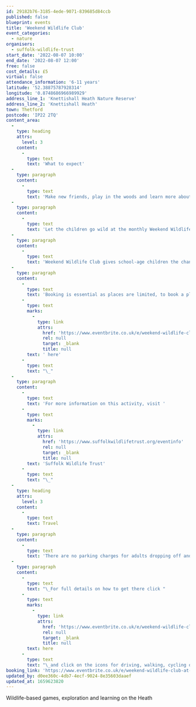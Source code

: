 ```yaml
---
id: 29182b76-3185-4ede-9071-839685d84ccb
published: false
blueprint: events
title: 'Weekend Wildlife Club'
event_categories:
  - nature
organisers:
  - suffolk-wildlife-trust
start_date: '2022-08-07 10:00'
end_date: '2022-08-07 12:00'
free: false
cost_details: £5
virtual: false
attendance_information: '6-11 years'
latitude: '52.38875787928314'
longitude: '0.8748686966989929'
address_line_1: 'Knettishall Heath Nature Reserve'
address_line_2: 'Knettishall Heath'
town: Thetford
postcode: 'IP22 2TQ'
content_area:
  -
    type: heading
    attrs:
      level: 3
    content:
      -
        type: text
        text: 'What to expect'
  -
    type: paragraph
    content:
      -
        type: text
        text: 'Make new friends, play in the woods and learn more about nature! A monthly session for unaccompanied children aged 6-11 years.'
  -
    type: paragraph
    content:
      -
        type: text
        text: 'Let the children go wild at the monthly Weekend Wildlife Club on Knettishall Heath Nature Reserve, organised by Suffolk Wildlife Trust.'
  -
    type: paragraph
    content:
      -
        type: text
        text: 'Weekend Wildlife Club gives school-age children the chance to make new friends, play games, explore the Heath, discover wildlife and learn new skills – all while outside in a Covid-safe environment.'
  -
    type: paragraph
    content:
      -
        type: text
        text: 'Booking is essential as places are limited, to book a place, click'
      -
        type: text
        marks:
          -
            type: link
            attrs:
              href: 'https://www.eventbrite.co.uk/e/weekend-wildlife-club-at-knettishall-heath-p6p-2817-tickets-265308694447?aff=ebdssbdestsearch'
              rel: null
              target: _blank
              title: null
        text: ' here'
      -
        type: text
        text: "\_"
  -
    type: paragraph
    content:
      -
        type: text
        text: 'For more information on this activity, visit '
      -
        type: text
        marks:
          -
            type: link
            attrs:
              href: 'https://www.suffolkwildlifetrust.org/eventinfo'
              rel: null
              target: _blank
              title: null
        text: 'Suffolk Wildlife Trust'
      -
        type: text
        text: "\_"
  -
    type: heading
    attrs:
      level: 3
    content:
      -
        type: text
        text: Travel
  -
    type: paragraph
    content:
      -
        type: text
        text: 'There are no parking charges for adults dropping off and picking up their children, please be aware, there are parking charges for any vehicles parking for longer.'
  -
    type: paragraph
    content:
      -
        type: text
        text: "\_For full details on how to get there click "
      -
        type: text
        marks:
          -
            type: link
            attrs:
              href: 'https://www.eventbrite.co.uk/e/weekend-wildlife-club-at-knettishall-heath-p6p-2817-tickets-265308694447?aff=ebdssbdestsearch'
              rel: null
              target: _blank
              title: null
        text: here
      -
        type: text
        text: "\_and click on the icons for driving, walking, cycling or bus to find your best route."
booking_link: 'https://www.eventbrite.co.uk/e/weekend-wildlife-club-at-knettishall-heath-p6p-2817-tickets-265308694447?aff=ebdssbdestsearch'
updated_by: d0ee360c-4db7-4ecf-9024-8e35603daaef
updated_at: 1659623820
---
```

Wildlife-based games, exploration and learning on the Heath